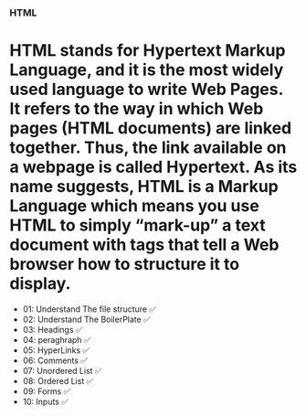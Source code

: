 ### HTML
# HTML stands for Hypertext Markup Language, and it is the most widely used language to write Web Pages. It refers to the way in which Web pages (HTML documents) are linked together. Thus, the link available on a webpage is called Hypertext. As its name suggests, HTML is a Markup Language which means you use HTML to simply “mark-up” a text document with tags that tell a Web browser how to structure it to display.

- 01: Understand The file structure ✅
- 02: Understand The BoilerPlate ✅
- 03: Headings ✅
- 04: peraghraph ✅
- 05: HyperLinks ✅
- 06: Comments ✅
- 07: Unordered List ✅
- 08: Ordered List ✅
- 09: Forms ✅
- 10: Inputs ✅
